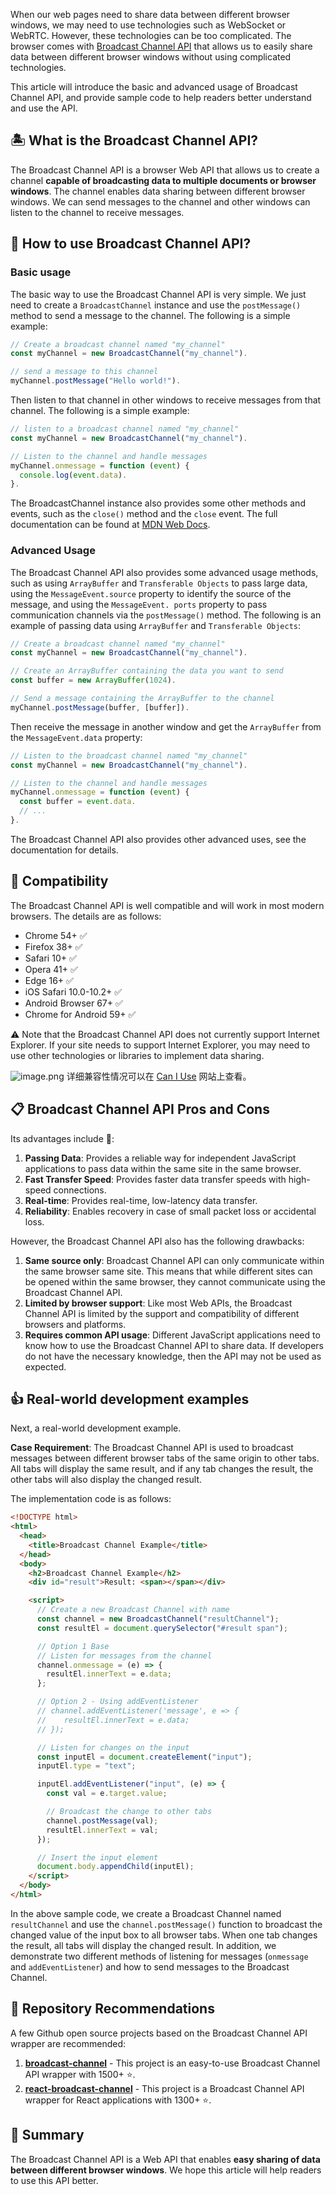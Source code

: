 When our web pages need to share data between different browser windows, we may need to use technologies such as WebSocket or WebRTC. However, these technologies can be too complicated. The browser comes with [Broadcast Channel API](https://developer.mozilla.org/en-US/docs/Web/API/BroadcastChannel) that allows us to easily share data between different browser windows without using complicated technologies.

This article will introduce the basic and advanced usage of Broadcast Channel API, and provide sample code to help readers better understand and use the API.

## 🏝 What is the Broadcast Channel API?

The Broadcast Channel API is a browser Web API that allows us to create a channel **capable of broadcasting data to multiple documents or browser windows**. The channel enables data sharing between different browser windows. We can send messages to the channel and other windows can listen to the channel to receive messages.

## 🎨 How to use Broadcast Channel API?

### Basic usage

The basic way to use the Broadcast Channel API is very simple. We just need to create a `BroadcastChannel` instance and use the `postMessage()` method to send a message to the channel. The following is a simple example:

```javascript
// Create a broadcast channel named "my_channel"
const myChannel = new BroadcastChannel("my_channel").

// send a message to this channel
myChannel.postMessage("Hello world!").
```

Then listen to that channel in other windows to receive messages from that channel. The following is a simple example:

```javascript
// listen to a broadcast channel named "my_channel"
const myChannel = new BroadcastChannel("my_channel").

// Listen to the channel and handle messages
myChannel.onmessage = function (event) {
  console.log(event.data).
}.
```

The BroadcastChannel instance also provides some other methods and events, such as the `close()` method and the `close` event. The full documentation can be found at [MDN Web Docs](https://developer.mozilla.org/en-US/docs/Web/API/BroadcastChannel).

### Advanced Usage

The Broadcast Channel API also provides some advanced usage methods, such as using `ArrayBuffer` and `Transferable Objects` to pass large data, using the `MessageEvent.source` property to identify the source of the message, and using the `MessageEvent. ports` property to pass communication channels via the `postMessage()` method.
The following is an example of passing data using `ArrayBuffer` and `Transferable Objects`:

```javascript
// Create a broadcast channel named "my_channel"
const myChannel = new BroadcastChannel("my_channel").

// Create an ArrayBuffer containing the data you want to send
const buffer = new ArrayBuffer(1024).

// Send a message containing the ArrayBuffer to the channel
myChannel.postMessage(buffer, [buffer]).
```

Then receive the message in another window and get the `ArrayBuffer` from the `MessageEvent.data` property:

```javascript
// Listen to the broadcast channel named "my_channel"
const myChannel = new BroadcastChannel("my_channel").

// Listen to the channel and handle messages
myChannel.onmessage = function (event) {
  const buffer = event.data.
  // ...
}.
```

The Broadcast Channel API also provides other advanced uses, see the documentation for details.

## 🧭 Compatibility

The Broadcast Channel API is well compatible and will work in most modern browsers. The details are as follows:

- Chrome 54+ ✅
- Firefox 38+ ✅
- Safari 10+ ✅
- Opera 41+ ✅
- Edge 16+ ✅
- iOS Safari 10.0-10.2+ ✅
- Android Browser 67+ ✅
- Chrome for Android 59+ ✅

⚠️ Note that the Broadcast Channel API does not currently support Internet Explorer. If your site needs to support Internet Explorer, you may need to use other technologies or libraries to implement data sharing.

![image.png](https://cdn.nlark.com/yuque/0/2023/png/186051/1683550666439-9808485e-9219-4ea0-b1dc-c0a48fec504e.png#averageHue=%232f261c&clientId=u16f2a679-dcd7-4&from=paste&height=1082&id=u7543f9be&originHeight=1082&originWidth=2888&originalType=binary&ratio=1&rotation=0&showTitle=false&size=241183&status=done&style=none&taskId=u9e96a166-57b1-4124-a917-4bcb82cc6dd&title=&width=2888)
详细兼容性情况可以在 [Can I Use](https://caniuse.com/broadcastchannel) 网站上查看。

## 📋 Broadcast Channel API Pros and Cons

Its advantages include 🍇:

1. **Passing Data**: Provides a reliable way for independent JavaScript applications to pass data within the same site in the same browser.
2. **Fast Transfer Speed**: Provides faster data transfer speeds with high-speed connections.
3. **Real-time**: Provides real-time, low-latency data transfer.
4. **Reliability**: Enables recovery in case of small packet loss or accidental loss.

However, the Broadcast Channel API also has the following drawbacks:

1. **Same source only**: Broadcast Channel API can only communicate within the same browser same site. This means that while different sites can be opened within the same browser, they cannot communicate using the Broadcast Channel API.
2. **Limited by browser support**: Like most Web APIs, the Broadcast Channel API is limited by the support and compatibility of different browsers and platforms.
3. **Requires common API usage**: Different JavaScript applications need to know how to use the Broadcast Channel API to share data. If developers do not have the necessary knowledge, then the API may not be used as expected.

## 👍 Real-world development examples

Next, a real-world development example.

**Case Requirement**: The Broadcast Channel API is used to broadcast messages between different browser tabs of the same origin to other tabs. All tabs will display the same result, and if any tab changes the result, the other tabs will also display the changed result.

The implementation code is as follows:

```html
<!DOCTYPE html>
<html>
  <head>
    <title>Broadcast Channel Example</title>
  </head>
  <body>
    <h2>Broadcast Channel Example</h2>
    <div id="result">Result: <span></span></div>

    <script>
      // Create a new Broadcast Channel with name
      const channel = new BroadcastChannel("resultChannel");
      const resultEl = document.querySelector("#result span");

      // Option 1 Base
      // Listen for messages from the channel
      channel.onmessage = (e) => {
        resultEl.innerText = e.data;
      };

      // Option 2 - Using addEventListener
      // channel.addEventListener('message', e => {
      //    resultEl.innerText = e.data;
      // });

      // Listen for changes on the input
      const inputEl = document.createElement("input");
      inputEl.type = "text";

      inputEl.addEventListener("input", (e) => {
        const val = e.target.value;

        // Broadcast the change to other tabs
        channel.postMessage(val);
        resultEl.innerText = val;
      });

      // Insert the input element
      document.body.appendChild(inputEl);
    </script>
  </body>
</html>
```

In the above sample code, we create a Broadcast Channel named `resultChannel` and use the `channel.postMessage()` function to broadcast the changed value of the input box to all browser tabs. When one tab changes the result, all tabs will display the changed result.
In addition, we demonstrate two different methods of listening for messages (`onmessage` and `addEventListener`) and how to send messages to the Broadcast Channel.

## 🍭 Repository Recommendations

A few Github open source projects based on the Broadcast Channel API wrapper are recommended:

1. **[broadcast-channel](https://github.com/pubkey/broadcast-channel)** - This project is an easy-to-use Broadcast Channel API wrapper with 1500+ ⭐️.
2. **[react-broadcast-channel](https://github.com/ReactTraining/react-broadcast)** - This project is a Broadcast Channel API wrapper for React applications with 1300+ ⭐️.

## 🎯 Summary

The Broadcast Channel API is a Web API that enables **easy sharing of data between different browser windows**. We hope this article will help readers to use this API better.
